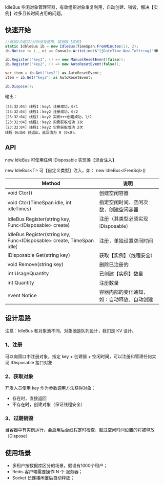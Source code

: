 IdleBus 空闲对象管理容器，有效组织对象重复利用，自动创建、销毁，解决【实例】过多且长时间占用的问题。

## 快速开始

```csharp
//连续2次超过1分钟没有使用，就销毁【实例】
static IdbleBus ib = new IdleBus(TimeSpan.FromMinutes(1), 2);
ib.Notice += (_, e) => Console.WriteLine($"[{DateTime.Now.ToString("HH:mm:ss")}] 线程{Thread.CurrentThread.ManagedThreadId}：{e.Log}");

ib.Register("key1", () => new ManualResetEvent(false));
ib.Register("key2", () => new AutoResetEvent(false));

var item = ib.Get("key2") as AutoResetEvent;
item = ib.Get("key2") as AutoResetEvent;

ib.Dispose();
```

输出：

```shell
[23:32:04] 线程1：key1 注册成功，0/1
[23:32:04] 线程1：key2 注册成功，0/2
[23:32:04] 线程1：key2 实例+++创建成功，1/2
[23:32:04] 线程1：key2 实例获取成功 1次
[23:32:04] 线程1：key2 实例获取成功 2次
线程 0x1b0 已退出，返回值为 0 (0x0)。
```

## API

new IdleBus 可使用任何 IDisposable 实现类【混合注入】

new IdleBus\<T\> 可【自定义类型】注入，如： new IdleBus\<IFreeSql\>()

| Method | 说明 |
| -- | -- |
| void Ctor() | 创建空闲容器 |
| void Ctor(TimeSpan idle, int idleTimes) | 指定空闲时间、空闲次数，创建空闲容器 |
| IdleBus Register(string key, Func\<IDisposable\> create) | 注册（其类型必须实现 IDisposable） |
| IdleBus Register(string key, Func\<IDisposable\> create, TimeSpan idle) | 注册，单独设置空间时间 |
| IDisposable Get(string key) | 获取【实例】（线程安全） |
| void Remove(string key) | 删除已注册的 |
| int UsageQuantity | 已创建【实例】数量 |
| int Quantity | 注册数量 |
| event Notice | 容器内部的变化通知，如：自动释放、自动创建 |

## 设计思路

注意：IdleBus 和对象池不同，对象池是队列设计，我们是 KV 设计。

### 1、注册

可以向窗口中注册对象，指定 key + 创建器 + 空闲时间，可以注册和管理任何实现 IDisposable 接口对象

### 2、获取对象

开发人员使用 key 作为参数调用方法获得对象：

- 存在时，直接返回
- 不存在时，创建对象（保证线程安全）

### 3、过期销毁

当容器中有实例运行，会启用后台线程定时检查，超过空闲时间设置的将被释放（Dispose）

## 使用场景

- 多租户按数据库区分的场景，假设有1000个租户；
- Redis 客户端需要操作 N 个 服务器；
- Socket 长连接闲置后自动释放；